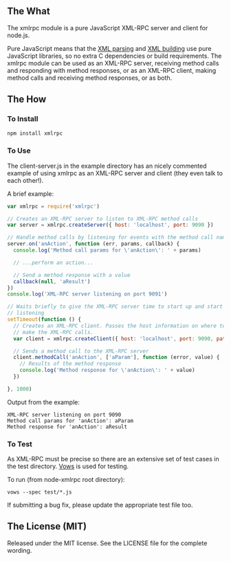 ## The What

The xmlrpc module is a pure JavaScript XML-RPC server and client for node.js.

Pure JavaScript means that the [XML
parsing](https://github.com/robrighter/node-xml) and [XML
building](https://github.com/robrighter/node-xml) use pure JavaScript libraries,
so no extra C dependencies or build requirements. The xmlrpc module can be used
as an XML-RPC server, receiving method calls and responding with method
responses, or as an XML-RPC client, making method calls and receiving method
responses, or as both.

## The How

### To Install

```bash
npm install xmlrpc
```

### To Use

The client-server.js in the example directory has an nicely commented example of
using xmlrpc as an XML-RPC server and client (they even talk to each other!).

A brief example:

```javascript
var xmlrpc = require('xmlrpc')

// Creates an XML-RPC server to listen to XML-RPC method calls
var server = xmlrpc.createServer({ host: 'localhost', port: 9090 })

// Handle method calls by listening for events with the method call name
server.on('anAction', function (err, params, callback) {
  console.log('Method call params for \'anAction\': ' + params)

  // ...perform an action...

  // Send a method response with a value
  callback(null, 'aResult')
})
console.log('XML-RPC server listening on port 9091')

// Waits briefly to give the XML-RPC server time to start up and start
// listening
setTimeout(function () {
  // Creates an XML-RPC client. Passes the host information on where to
  // make the XML-RPC calls.
  var client = xmlrpc.createClient({ host: 'localhost', port: 9090, path: '/'})

  // Sends a method call to the XML-RPC server
  client.methodCall('anAction', ['aParam'], function (error, value) {
    // Results of the method response
    console.log('Method response for \'anAction\': ' + value)
  })

}, 1000)
```

Output from the example:

```
XML-RPC server listening on port 9090
Method call params for 'anAction': aParam
Method response for 'anAction': aResult
```

### To Test

As XML-RPC must be precise so there are an extensive set of test cases in the test directory. [Vows](http://vowsjs.org/) is used for testing.

To run (from node-xmlrpc root directory):

`vows --spec test/*.js`

If submitting a bug fix, please update the appropriate test file too.

## The License (MIT)

Released under the MIT license. See the LICENSE file for the complete wording.

